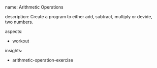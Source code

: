 name: Arithmetic Operations

description: Create a program to either add, subtract, multiply or devide, two numbers.

aspects:
  - workout

insights:
  - arithmetic-operation-exercise
